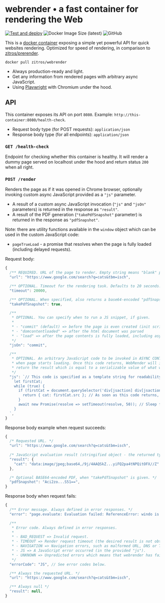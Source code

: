 # webrender • a fast container for rendering the Web

[![Test and deploy](https://github.com/ZitRos/webrender/actions/workflows/test-and-deploy.yaml/badge.svg)](https://github.com/ZitRos/webrender/actions/workflows/test-and-deploy.yaml)
![Docker Image Size (latest)](https://img.shields.io/docker/image-size/zitros/webrender)
![GitHub](https://img.shields.io/github/license/ZitRos/webrender)

This is a [docker container](https://hub.docker.com/r/zitros/webrender) exposing a simple
yet powerful API for quick websites rendering. Optimized for speed of rendering, in comparison
to [zitros/prerender](https://hub.docker.com/r/zitros/prerender).

```
docker pull zitros/webrender
```

+ Always production-ready and light.
+ Get any information from rendered pages with arbitrary async JavaScript.
+ Using [Playwright](https://github.com/microsoft/playwright) with Chromium under the hood.

## API

This container exposes its API on port `8080`. Example: `http://this-container:8080/health-check`.

+ Request body type (for POST requests): `application/json`
+ Response body type (for all endpoints): `application/json`

### `GET /health-check`

Endpoint for checking whether this container is healthy. It will render a dummy page served on localhost
under the hood and return status `200` when all right.

### `POST /render`

Renders the page as if it was opened in Chrome browser, optionally invoking custom async JavaScript
provided as a `"js"` parameter.

+ A result of a custom async JavaScript invocation (`"js"` and `"jsOn"` parameters) is returned in the response as `"result"`.
+ A result of the PDF generation (`"takePdfSnapshot"` parameter) is returned in the response as `"pdfSnapshot"`.

Note: there are utility functions available in the `window` object which can be used in the custom JavaScript code: 

- `pageTrueLoad` - a promise that resolves when the page is fully loaded (including delayed requests).

Request body:

```js
{
  /** REQUIRED. URL of the page to render. Empty string means "blank" page. */
  "url": "https://www.google.com/search?q=cats&tbm=isch",

  /** OPTIONAL. Timeout for the rendering task. Defaults to 20 seconds. */
  "timeout": 20000,

  /** OPTIONAL. When specified, also returns a base64-encoded "pdfSnapshot" property in the response. */
  "takePdfSnapshot": true,

  /**
   * OPTIONAL. You can specify when to run a JS snippet, if given.
   * 
   * - "commit" (default) => before the page is even created (init script)
   * - "domcontentloaded" => after the html document was parsed
   * - "load" => after the page contents is fully loaded, including async scripts
   */
  "jsOn": "commit",

  /**
   * OPTIONAL. An arbitrary JavaScript code to be invoked in ASYNC CONTEXT in the browser, immediately
   * when page starts loading. Once this code returns, WebRender will immediately close the page and
   * return the result which is equal to a serializable value of what was returned. 
   */
  "js": `// This code is specified as a template string for readability. It should use standard JSON instead.
    let firstCat;
    while (true) {
      if (firstCat = document.querySelector('div[jsaction] div[jsaction] img')) {
        return { cat: firstCat.src }; // As soon as this code returns, /render will respond with the result.
      }
      await new Promise(resolve => setTimeout(resolve, 50)); // Sleep for 50ms
    }
  `,
}
```

Response body example when request succeeds:

```js
{
  /* Requested URL. */
  "url": "https://www.google.com/search?q=cats&tbm=isch",
  
  /* JavaScript evaluation result (stringified object - the returned type is up to you). */
  "result": {
    "cat": "data:image/jpeg;base64,/9j/4AAQSkZ...yiFQ2pa4tNPQitOFX//Z"
  },

  /* Optional BASE64-encoded PDF, when "takePdfSnapshot" is given. */
  "pdfSnapshot": "Aci2zo...S51==",
}
```

Response body when request fails:

```js
{
  /** Error message. Always defined in error responses. */
  "error": "page.evaluate: Evaluation failed: ReferenceError: windo is not defined\n    at eval (eval at <anonymous> (eval at evaluate (:303:29)), <anonymous>:3:41)\n    at eval (eval at evaluate (:303:29), <anonymous>:9:30)",

  /**
   * Error code. Always defined in error responses.
   * 
   * - BAD_REQUEST => Invalid request.
   * - TIMEOUT => Render request timeout (the desired result is not obtained within timeout).
   * - NAVIGATION => Navigation errors, such as malformed URL, DNS or TLS certificate errors.
   * - JS => A JavaScript error occurred (in the provided "js").
   * - UNKNOWN => Unpredicted errors which means that webrender has failed.
   */
  "errorCode": "JS", // See error codes below.

  /** Always the requested URL. */
  "url": "https://www.google.com/search?q=cats&tbm=isch",

  /** Always null */
  "result": null,
}
```
